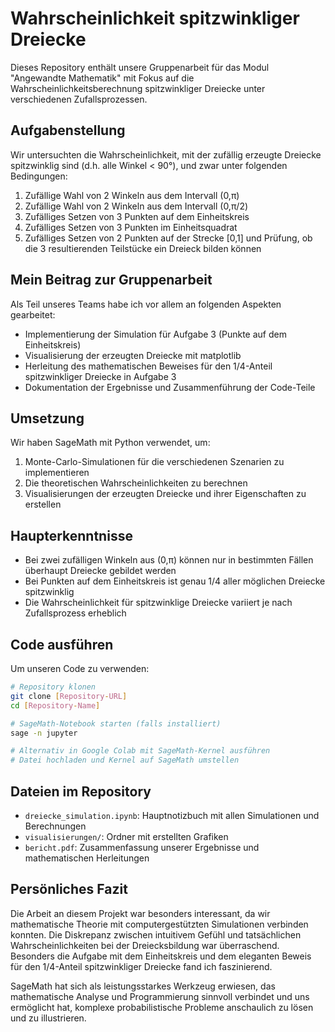 # Wahrscheinlichkeit spitzwinkliger Dreiecke

Dieses Repository enthält unsere Gruppenarbeit für das Modul "Angewandte Mathematik" mit Fokus auf die Wahrscheinlichkeitsberechnung spitzwinkliger Dreiecke unter verschiedenen Zufallsprozessen.

## Aufgabenstellung

Wir untersuchten die Wahrscheinlichkeit, mit der zufällig erzeugte Dreiecke spitzwinklig sind (d.h. alle Winkel < 90°), und zwar unter folgenden Bedingungen:

1. Zufällige Wahl von 2 Winkeln aus dem Intervall (0,π)
2. Zufällige Wahl von 2 Winkeln aus dem Intervall (0,π/2)
3. Zufälliges Setzen von 3 Punkten auf dem Einheitskreis
4. Zufälliges Setzen von 3 Punkten im Einheitsquadrat
5. Zufälliges Setzen von 2 Punkten auf der Strecke [0,1] und Prüfung, ob die 3 resultierenden Teilstücke ein Dreieck bilden können

## Mein Beitrag zur Gruppenarbeit

Als Teil unseres Teams habe ich vor allem an folgenden Aspekten gearbeitet:

- Implementierung der Simulation für Aufgabe 3 (Punkte auf dem Einheitskreis)
- Visualisierung der erzeugten Dreiecke mit matplotlib
- Herleitung des mathematischen Beweises für den 1/4-Anteil spitzwinkliger Dreiecke in Aufgabe 3
- Dokumentation der Ergebnisse und Zusammenführung der Code-Teile

## Umsetzung

Wir haben SageMath mit Python verwendet, um:

1. Monte-Carlo-Simulationen für die verschiedenen Szenarien zu implementieren
2. Die theoretischen Wahrscheinlichkeiten zu berechnen
3. Visualisierungen der erzeugten Dreiecke und ihrer Eigenschaften zu erstellen

## Haupterkenntnisse

- Bei zwei zufälligen Winkeln aus (0,π) können nur in bestimmten Fällen überhaupt Dreiecke gebildet werden
- Bei Punkten auf dem Einheitskreis ist genau 1/4 aller möglichen Dreiecke spitzwinklig
- Die Wahrscheinlichkeit für spitzwinklige Dreiecke variiert je nach Zufallsprozess erheblich

## Code ausführen

Um unseren Code zu verwenden:

```bash
# Repository klonen
git clone [Repository-URL]
cd [Repository-Name]

# SageMath-Notebook starten (falls installiert)
sage -n jupyter

# Alternativ in Google Colab mit SageMath-Kernel ausführen
# Datei hochladen und Kernel auf SageMath umstellen
```

## Dateien im Repository

- `dreiecke_simulation.ipynb`: Hauptnotizbuch mit allen Simulationen und Berechnungen
- `visualisierungen/`: Ordner mit erstellten Grafiken
- `bericht.pdf`: Zusammenfassung unserer Ergebnisse und mathematischen Herleitungen

## Persönliches Fazit

Die Arbeit an diesem Projekt war besonders interessant, da wir mathematische Theorie mit computergestützten Simulationen verbinden konnten. Die Diskrepanz zwischen intuitivem Gefühl und tatsächlichen Wahrscheinlichkeiten bei der Dreiecksbildung war überraschend. Besonders die Aufgabe mit dem Einheitskreis und dem eleganten Beweis für den 1/4-Anteil spitzwinkliger Dreiecke fand ich faszinierend.

SageMath hat sich als leistungsstarkes Werkzeug erwiesen, das mathematische Analyse und Programmierung sinnvoll verbindet und uns ermöglicht hat, komplexe probabilistische Probleme anschaulich zu lösen und zu illustrieren.
